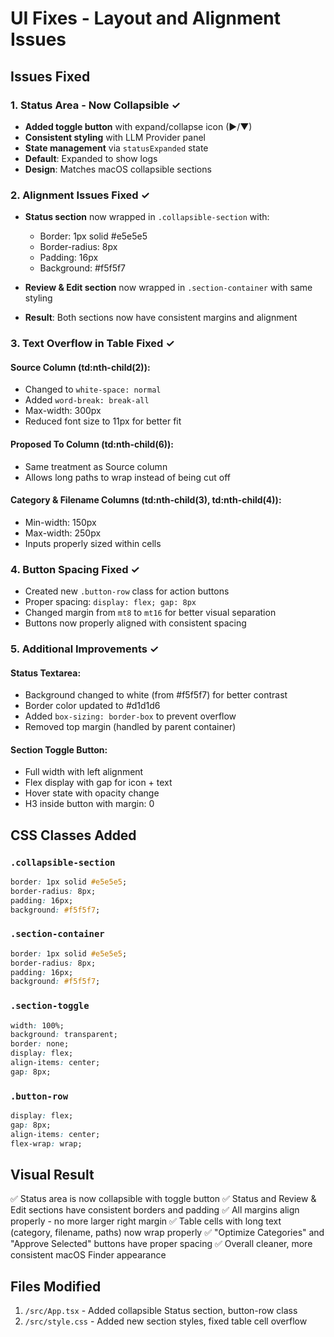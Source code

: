 # UI Fixes - Layout and Alignment Issues

## Issues Fixed

### 1. Status Area - Now Collapsible ✓
- **Added toggle button** with expand/collapse icon (▶/▼)
- **Consistent styling** with LLM Provider panel
- **State management** via `statusExpanded` state
- **Default**: Expanded to show logs
- **Design**: Matches macOS collapsible sections

### 2. Alignment Issues Fixed ✓
- **Status section** now wrapped in `.collapsible-section` with:
  - Border: 1px solid #e5e5e5
  - Border-radius: 8px
  - Padding: 16px
  - Background: #f5f5f7
  
- **Review & Edit section** now wrapped in `.section-container` with same styling
  
- **Result**: Both sections now have consistent margins and alignment

### 3. Text Overflow in Table Fixed ✓

#### Source Column (td:nth-child(2)):
- Changed to `white-space: normal`
- Added `word-break: break-all`
- Max-width: 300px
- Reduced font size to 11px for better fit

#### Proposed To Column (td:nth-child(6)):
- Same treatment as Source column
- Allows long paths to wrap instead of being cut off

#### Category & Filename Columns (td:nth-child(3), td:nth-child(4)):
- Min-width: 150px
- Max-width: 250px
- Inputs properly sized within cells

### 4. Button Spacing Fixed ✓
- Created new `.button-row` class for action buttons
- Proper spacing: `display: flex; gap: 8px`
- Changed margin from `mt8` to `mt16` for better visual separation
- Buttons now properly aligned with consistent spacing

### 5. Additional Improvements ✓

#### Status Textarea:
- Background changed to white (from #f5f5f7) for better contrast
- Border color updated to #d1d1d6
- Added `box-sizing: border-box` to prevent overflow
- Removed top margin (handled by parent container)

#### Section Toggle Button:
- Full width with left alignment
- Flex display with gap for icon + text
- Hover state with opacity change
- H3 inside button with margin: 0

## CSS Classes Added

### `.collapsible-section`
```css
border: 1px solid #e5e5e5;
border-radius: 8px;
padding: 16px;
background: #f5f5f7;
```

### `.section-container`
```css
border: 1px solid #e5e5e5;
border-radius: 8px;
padding: 16px;
background: #f5f5f7;
```

### `.section-toggle`
```css
width: 100%;
background: transparent;
border: none;
display: flex;
align-items: center;
gap: 8px;
```

### `.button-row`
```css
display: flex;
gap: 8px;
align-items: center;
flex-wrap: wrap;
```

## Visual Result

✅ Status area is now collapsible with toggle button
✅ Status and Review & Edit sections have consistent borders and padding
✅ All margins align properly - no more larger right margin
✅ Table cells with long text (category, filename, paths) now wrap properly
✅ "Optimize Categories" and "Approve Selected" buttons have proper spacing
✅ Overall cleaner, more consistent macOS Finder appearance

## Files Modified
1. `/src/App.tsx` - Added collapsible Status section, button-row class
2. `/src/style.css` - Added new section styles, fixed table cell overflow
